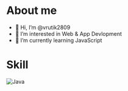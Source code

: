 # About me

- 👋 Hi, I’m @vrutik2809
- 👀 I’m interested in Web & App Devlopment
- 🌱 I’m currently learning JavaScript

# Skill
![Java]("https://1000logos.net/wp-content/uploads/2020/09/Java-Logo.png")
<!---
vrutik2809/vrutik2809 is a ✨ special ✨ repository because its `README.md` (this file) appears on your GitHub profile.
You can click the Preview link to take a look at your changes.
--->

